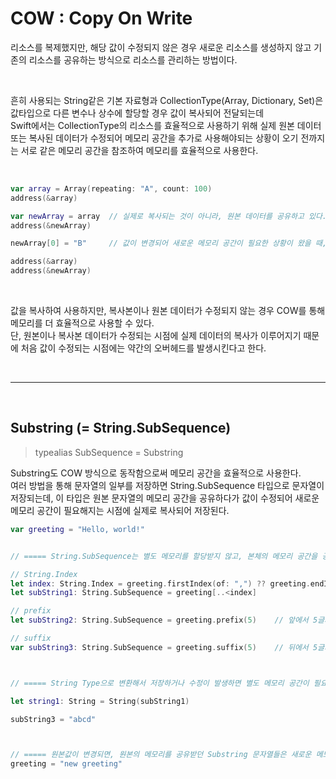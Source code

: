 # COW : Copy On Write
리소스를 복제했지만, 해당 값이 수정되지 않은 경우 새로운 리소스를 생성하지 않고 기존의 리소스를 공유하는 방식으로 리소스를 관리하는 방법이다.

</br>

흔히 사용되는 String같은 기본 자료형과 CollectionType(Array, Dictionary, Set)은 값타입으로 다른 변수나 상수에 할당할 경우 값이 복사되어 전달되는데 <br/>
Swift에서는 CollectionType의 리소스를 효율적으로 사용하기 위해 실제 원본 데이터 또는 복사된 데이터가 수정되어 메모리 공간을 추가로 사용해야되는 상황이 오기 전까지는 서로 같은 메모리 공간을 참조하여 메모리를 효율적으로 사용한다.

<br/>

```swift
var array = Array(repeating: "A", count: 100)
address(&array)

var newArray = array  // 실제로 복사되는 것이 아니라, 원본 데이터를 공유하고 있다.
address(&newArray)

newArray[0] = "B"     // 값이 변경되어 새로운 메모리 공간이 필요한 상황이 왔을 때, 실제로 복사한다.

address(&array)
address(&newArray)
```

<br/>

값을 복사하여 사용하지만, 복사본이나 원본 데이터가 수정되지 않는 경우 COW를 통해 메모리를 더 효율적으로 사용할 수 있다. <br/>
단, 원본이나 복사본 데이터가 수정되는 시점에 실제 데이터의 복사가 이루어지기 때문에 처음 값이 수정되는 시점에는 약간의 오버헤드를 발생시킨다고 한다.

<br/>

---

<br/>

## Substring (= String.SubSequence)
> typealias SubSequence = Substring

Substring도 COW 방식으로 동작함으로써 메모리 공간을 효율적으로 사용한다. <br/>
여러 방법을 통해 문자열의 일부를 저장하면 String.SubSequence 타입으로 문자열이 저장되는데, 이 타입은 원본 문자열의 메모리 공간을 공유하다가 값이 수정되어 새로운 메모리 공간이 필요해지는 시점에 실제로 복사되어 저장된다.
```swift
var greeting = "Hello, world!"


// ===== String.SubSequence는 별도 메모리를 할당받지 않고, 본체의 메모리 공간을 공유한다.

// String.Index
let index: String.Index = greeting.firstIndex(of: ",") ?? greeting.endIndex    // ,(콤마)의 인덱스
let subString1: String.SubSequence = greeting[..<index]                         // 처음부터 인덱스까지

// prefix
let subString2: String.SubSequence = greeting.prefix(5)    // 앞에서 5글자

// suffix
var subString3: String.SubSequence = greeting.suffix(5)    // 뒤에서 5글자



// ===== String Type으로 변환해서 저장하거나 수정이 발생하면 별도 메모리 공간이 필요

let string1: String = String(subString1)

subString3 = "abcd"



// ===== 원본값이 변경되면, 원본의 메모리를 공유받던 Substring 문자열들은 새로운 메모리 공간을 만들어서 저장된다.
greeting = "new greeting"
```